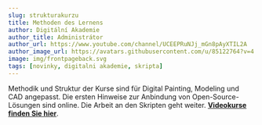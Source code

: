 ```yaml
---
slug: strukturakurzu
title: Methoden des Lernens
author: Digitální Akademie
author_title: Administrátor
author_url: https://www.youtube.com/channel/UCEEPRuNJj_mGn8pAyXTIL2A
author_image_url: https://avatars.githubusercontent.com/u/85122764?v=4
image: img/frontpageback.svg
tags: [novinky, digitalni akademie, skripta]
---
```


Methodik und Struktur der Kurse sind für Digital Painting, Modeling und CAD angepasst. Die ersten Hinweise zur Anbindung von Open-Source-Lösungen sind online. Die Arbeit an den Skripten geht weiter. [**Videokurse finden Sie hier**](https://www.youtube.com/channel/UCEEPRuNJj_mGn8pAyXTIL2A).
